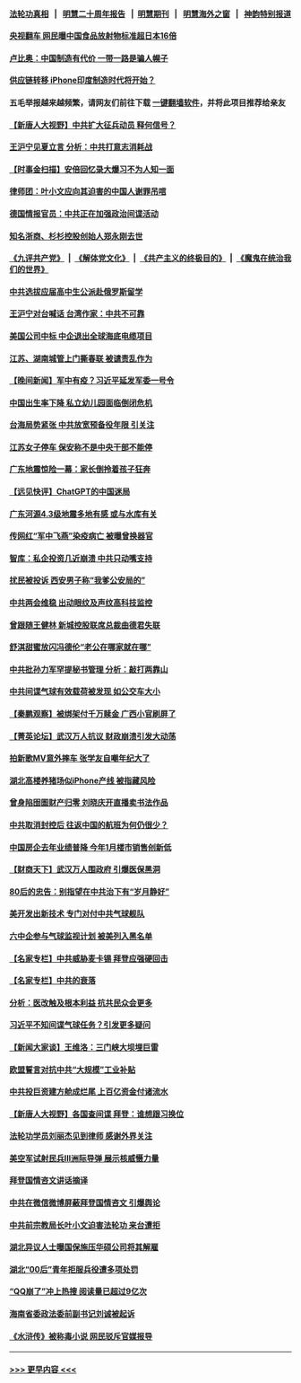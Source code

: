 #### [法轮功真相](https://github.com/gfw-breaker/truth/blob/master/README.md?t=0) &nbsp;&nbsp;|&nbsp;&nbsp; [明慧二十周年报告](https://github.com/gfw-breaker/mh-reports/blob/master/README.md?t=0) &nbsp;&nbsp;|&nbsp;&nbsp;[明慧期刊](https://github.com/gfw-breaker/mh-qikan) &nbsp;&nbsp;|&nbsp;&nbsp; [明慧海外之窗](https://github.com/gfw-breaker/mh-news/blob/master/README.md?t=0) &nbsp;&nbsp;|&nbsp;&nbsp; [神韵特别报道](https://github.com/gfw-breaker/mh-news/blob/master/shenyun.md?t=0)
#### [央视翻车 网民曝中国食品放射物标准超日本16倍](../pages/nsc413/n13927753.md?t=02120643) 
#### [卢比奥：中国制造有代价 一带一路是骗人幌子](../pages/nsc413/n13927248.md?t=02120643) 
#### [供应链转移 iPhone印度制造时代将开始？](../pages/nsc413/n13927744.md?t=02120643) 
#### 五毛举报越来越频繁，请网友们前往下载 [一键翻墙软件](https://github.com/gfw-breaker/ssr-accounts)，并将此项目推荐给亲友
#### [【新唐人大视野】中共扩大征兵动员 释何信号？](../pages/nsc413/n13927703.md?t=02120643) 
#### [王沪宁见夏立言 分析：中共打意志消耗战](../pages/nsc413/n13927736.md?t=02120643) 
#### [【时事金扫描】安倍回忆录大爆习不为人知一面](../pages/nsc413/n13927692.md?t=02120643) 
#### [律师团：叶小文应向其迫害的中国人谢罪吊唁](../pages/nsc413/n13927709.md?t=02120643) 
#### [德国情报官员：中共正在加强政治间谍活动](../pages/nsc413/n13927691.md?t=02120643) 
#### [知名浙商、杉杉控股创始人郑永刚去世](../pages/nsc413/n13927615.md?t=02120643) 
#### [《九评共产党》](https://github.com/begood0513/9ping.md/blob/master/README.md) &nbsp;|&nbsp; [《解体党文化》](../../../../jtdwh.md/blob/master/README.md)  &nbsp;|&nbsp; [《共产主义的终极目的》](../../../../gczydzjmd.md/blob/master/README.md) &nbsp;|&nbsp; [《魔鬼在统治我们的世界》](../../../../mgztzwmdsj.md/blob/master/README.md) 
#### [中共选拔应届高中生公派赴俄罗斯留学](../pages/nsc413/n13927621.md?t=02120643) 
#### [王沪宁对台喊话 台湾作家：中共不可靠](../pages/nsc413/n13927608.md?t=02120643) 
#### [美国公司中标 中企退出全球海底电缆项目](../pages/nsc413/n13927249.md?t=02120643) 
#### [江苏、湖南城管上门撕春联 被谴责乱作为](../pages/nsc413/n13927434.md?t=02120643) 
#### [【晚间新闻】军中有疫？习近平延发军委一号令](../pages/nsc413/n13927601.md?t=02120643) 
#### [中国出生率下降 私立幼儿园面临倒闭危机](../pages/nsc413/n13927572.md?t=02120643) 
#### [台海局势紧张 中共放宽预备役年限 引关注](../pages/nsc413/n13927559.md?t=02120643) 
#### [江苏女子停车 保安称不是中央干部不能停](../pages/nsc413/n13927527.md?t=02120643) 
#### [广东地震惊险一幕：家长倒拎着孩子狂奔](../pages/nsc413/n13927511.md?t=02120643) 
#### [【远见快评】ChatGPT的中国迷局](../pages/nsc413/n13927305.md?t=02120643) 
#### [广东河源4.3级地震多地有感 或与水库有关](../pages/nsc413/n13927409.md?t=02120643) 
#### [传网红“军中飞燕”染疫病亡 被曝曾换器官](../pages/nsc413/n13927460.md?t=02120643) 
#### [智库：私企投资几近崩溃 中共只动嘴支持](../pages/nsc413/n13927290.md?t=02120643) 
#### [扰民被投诉 西安男子称“我爹公安局的”](../pages/nsc413/n13927394.md?t=02120643) 
#### [中共两会维稳 出动眼纹及声纹高科技监控](../pages/nsc413/n13927406.md?t=02120643) 
#### [曾跟随王健林 新城控股联席总裁曲德君失联](../pages/nsc413/n13927379.md?t=02120643) 
#### [舒淇甜蜜放闪冯德伦“老公在哪家就在哪”](../pages/nsc413/n13927303.md?t=02120643) 
#### [中共批孙力军罕提秘书管理 分析：敲打两靠山](../pages/nsc413/n13927346.md?t=02120643) 
#### [中共间谍气球有效载荷被发现 如公交车大小](../pages/nsc413/n13927327.md?t=02120643) 
#### [【秦鹏观察】被绑架付千万赎金 广西小官刷屏了](../pages/nsc413/n13927300.md?t=02120643) 
#### [【菁英论坛】武汉万人抗议 财政崩溃引发大动荡](../pages/nsc413/n13927204.md?t=02120643) 
#### [拍新歌MV意外摔车 张学友自嘲年纪大了](../pages/nsc413/n13927257.md?t=02120643) 
#### [湖北高楼养猪场似iPhone产线 被指藏风险](../pages/nsc413/n13926526.md?t=02120643) 
#### [曾身陷囹圄财产归零 刘晓庆开直播卖书法作品](../pages/nsc413/n13927287.md?t=02120643) 
#### [中共取消封控后 往返中国的航班为何仍很少？](../pages/nsc413/n13927289.md?t=02120643) 
#### [中国房企去年业绩普降 今年1月楼市销售创新低](../pages/nsc413/n13927253.md?t=02120643) 
#### [【财商天下】武汉万人围政府 引爆医保黑洞](../pages/nsc413/n13927281.md?t=02120643) 
#### [80后的忠告：别指望在中共治下有“岁月静好”](../pages/nsc413/n13927278.md?t=02120643) 
#### [美开发出新技术 专门对付中共气球舰队](../pages/nsc413/n13927288.md?t=02120643) 
#### [六中企参与气球监视计划 被美列入黑名单](../pages/nsc413/n13927280.md?t=02120643) 
#### [【名家专栏】中共威胁麦卡锡 拜登应强硬回击](../pages/nsc413/n13927135.md?t=02120643) 
#### [【名家专栏】中共的衰落](../pages/nsc413/n13927124.md?t=02120643) 
#### [分析：医改触及根本利益 抗共民众会更多](../pages/nsc413/n13926456.md?t=02120643) 
#### [习近平不知间谍气球任务？引发更多疑问](../pages/nsc413/n13927245.md?t=02120643) 
#### [【新闻大家谈】王维洛：三门峡大坝埋巨雷](../pages/nsc413/n13927174.md?t=02120643) 
#### [欧盟誓言对抗中共“大规模”工业补贴](../pages/nsc413/n13927206.md?t=02120643) 
#### [中共投巨资建方舱成烂尾 上百亿资金付诸流水](../pages/nsc413/n13927250.md?t=02120643) 
#### [【新唐人大视野】各国查间谍 拜登：谁想跟习换位](../pages/nsc413/n13927198.md?t=02120643) 
#### [法轮功学员刘丽杰见到律师 感谢外界关注](../pages/nsc413/n13927012.md?t=02120643) 
#### [美空军试射民兵III洲际导弹 展示核威慑力量](../pages/nsc413/n13927219.md?t=02120643) 
#### [拜登国情咨文讲话摘译](../pages/nsc413/n13927210.md?t=02120643) 
#### [中共在微信微博屏蔽拜登国情咨文 引爆舆论](../pages/nsc413/n13927186.md?t=02120643) 
#### [中共前宗教局长叶小文迫害法轮功 来台遭拒](../pages/nsc413/n13927164.md?t=02120643) 
#### [湖北异议人士曝国保施压华硕公司将其解雇](../pages/nsc413/n13927075.md?t=02120643) 
#### [湖北“00后”青年拒服兵役遭多项处罚](../pages/nsc413/n13927015.md?t=02120643) 
#### [“QQ崩了”冲上热搜 阅读量已超过9亿次](../pages/nsc413/n13926976.md?t=02120643) 
#### [海南省委政法委前副书记刘诚被起诉](../pages/nsc413/n13927013.md?t=02120643) 
#### [《水浒传》被称毒小说 网民驳斥官媒报导](../pages/nsc413/n13926922.md?t=02120643) 

----
#### [ >>> 更早内容 <<< ](../indexes/nsc413-earlier.md)
